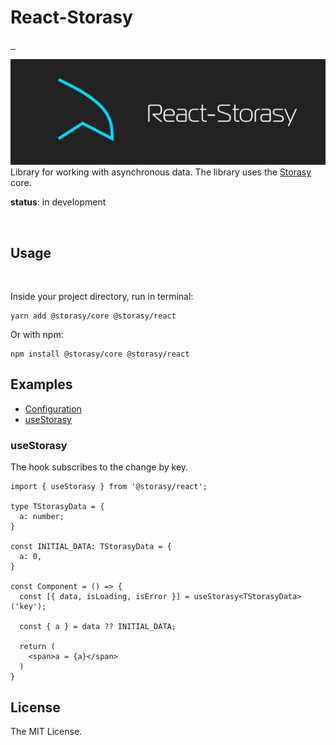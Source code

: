 # React-Storasy
<p>
  <a aria-label="NPM version" href="https://www.npmjs.com/package/@storasy/core">
    <img alt="" src="https://badgen.net/npm/v/@storasy/react">
  </a>
    <a aria-label="Package size" href="https://bundlephobia.com/result?p=@storasy/core">
      <img alt="" src="https://badgen.net/bundlephobia/minzip/@storasy/react">
    </a>
    <a aria-label="Hist" href="https://www.jsdelivr.com/package/npm/@storasy/core">
      <img alt="" src="https://data.jsdelivr.com/v1/package/npm/@storasy/react/badge">
    </a>
</p>

![React Storasy Header](https://github.com/Naboska/react-storasy/raw/main/media/logo.png)
Library for working with asynchronous data.
The library uses the [Storasy](https://github.com/Naboska/storasy) core.

**status**: in development

<br/>

## Usage

<br/>

Inside your project directory, run in terminal:

```
yarn add @storasy/core @storasy/react
```

Or with npm:

```
npm install @storasy/core @storasy/react
```

## Examples

- [Configuration](https://github.com/Naboska/storasy#configuration)
- [useStorasy](#useStorasy)

### useStorasy

The hook subscribes to the change by key.

```tsx
import { useStorasy } from '@storasy/react';

type TStorasyData = {
  a: number;
}

const INITIAL_DATA: TStorasyData = {
  a: 0,
}

const Component = () => {
  const [{ data, isLoading, isError }] = useStorasy<TStorasyData>('key');
  
  const { a } = data ?? INITIAL_DATA;
  
  return (
    <span>a = {a}</span>
  )
}

```

## License

The MIT License.
